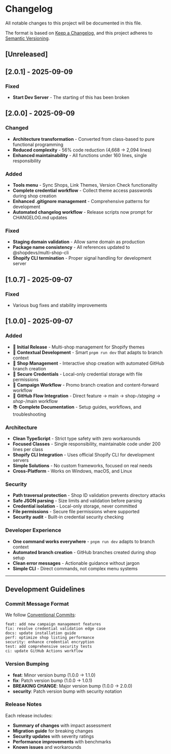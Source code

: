 # Changelog

All notable changes to this project will be documented in this file.

The format is based on [Keep a Changelog](https://keepachangelog.com/en/1.1.0/),
and this project adheres to
[Semantic Versioning](https://semver.org/spec/v2.0.0.html).

## [Unreleased]

## [2.0.1] - 2025-09-09

### Fixed

- **Start Dev Server** - The starting of this has been broken

## [2.0.0] - 2025-09-09

### Changed

- **Architecture transformation** - Converted from class-based to pure
  functional programming
- **Reduced complexity** - 56% code reduction (4,668 → 2,094 lines)
- **Enhanced maintainability** - All functions under 160 lines, single
  responsibility

### Added

- **Tools menu** - Sync Shops, Link Themes, Version Check functionality
- **Complete credential workflow** - Collect theme access passwords during shop
  creation
- **Enhanced .gitignore management** - Comprehensive patterns for development
- **Automated changelog workflow** - Release scripts now prompt for CHANGELOG.md
  updates

### Fixed

- **Staging domain validation** - Allow same domain as production
- **Package name consistency** - All references updated to
  @shopdevs/multi-shop-cli
- **Shopify CLI termination** - Proper signal handling for development server

## [1.0.7] - 2025-09-07

### Fixed

- Various bug fixes and stability improvements

## [1.0.0] - 2025-09-07

### Added

- 🚀 **Initial Release** - Multi-shop management for Shopify themes
- 🧠 **Contextual Development** - Smart `pnpm run dev` that adapts to branch
  context
- 🏪 **Shop Management** - Interactive shop creation with automated GitHub
  branch creation
- 🔐 **Secure Credentials** - Local-only credential storage with file
  permissions
- 🎨 **Campaign Workflow** - Promo branch creation and content-forward workflow
- 🔧 **GitHub Flow Integration** - Direct feature → main → shop-_/staging →
  shop-_/main workflow
- 📚 **Complete Documentation** - Setup guides, workflows, and troubleshooting

### Architecture

- **Clean TypeScript** - Strict type safety with zero workarounds
- **Focused Classes** - Single responsibility, maintainable code under 200 lines
  per class
- **Shopify CLI Integration** - Uses official Shopify CLI for development
  servers
- **Simple Solutions** - No custom frameworks, focused on real needs
- **Cross-Platform** - Works on Windows, macOS, and Linux

### Security

- **Path traversal protection** - Shop ID validation prevents directory attacks
- **Safe JSON parsing** - Size limits and validation before parsing
- **Credential isolation** - Local-only storage, never committed
- **File permissions** - Secure file permissions where supported
- **Security audit** - Built-in credential security checking

### Developer Experience

- **One command works everywhere** - `pnpm run dev` adapts to branch context
- **Automated branch creation** - GitHub branches created during shop setup
- **Clean error messages** - Actionable guidance without jargon
- **Simple CLI** - Direct commands, not complex menu systems

---

## Development Guidelines

### Commit Message Format

We follow [Conventional Commits](https://conventionalcommits.org/):

```
feat: add new campaign management features
fix: resolve credential validation edge case
docs: update installation guide
perf: optimize shop listing performance
security: enhance credential encryption
test: add comprehensive security tests
ci: update GitHub Actions workflow
```

### Version Bumping

- **feat**: Minor version bump (1.0.0 → 1.1.0)
- **fix**: Patch version bump (1.0.0 → 1.0.1)
- **BREAKING CHANGE**: Major version bump (1.0.0 → 2.0.0)
- **security**: Patch version bump with security notation

### Release Notes

Each release includes:

- **Summary of changes** with impact assessment
- **Migration guide** for breaking changes
- **Security updates** with severity ratings
- **Performance improvements** with benchmarks
- **Known issues** and workarounds
